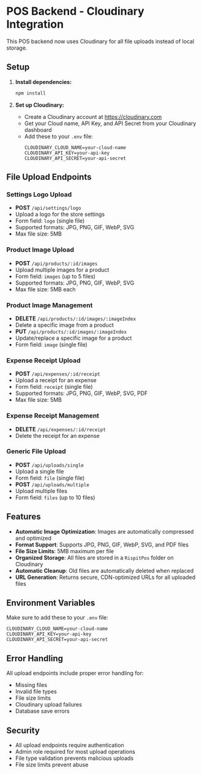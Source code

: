 # POS Backend - Cloudinary Integration

This POS backend now uses Cloudinary for all file uploads instead of local storage.

## Setup

1. **Install dependencies:**
   ```bash
   npm install
   ```

2. **Set up Cloudinary:**
   - Create a Cloudinary account at https://cloudinary.com
   - Get your Cloud name, API Key, and API Secret from your Cloudinary dashboard
   - Add these to your `.env` file:
     ```
     CLOUDINARY_CLOUD_NAME=your-cloud-name
     CLOUDINARY_API_KEY=your-api-key
     CLOUDINARY_API_SECRET=your-api-secret
     ```

## File Upload Endpoints

### Settings Logo Upload
- **POST** `/api/settings/logo`
- Upload a logo for the store settings
- Form field: `logo` (single file)
- Supported formats: JPG, PNG, GIF, WebP, SVG
- Max file size: 5MB

### Product Image Upload
- **POST** `/api/products/:id/images`
- Upload multiple images for a product
- Form field: `images` (up to 5 files)
- Supported formats: JPG, PNG, GIF, WebP, SVG
- Max file size: 5MB each

### Product Image Management
- **DELETE** `/api/products/:id/images/:imageIndex`
- Delete a specific image from a product
- **PUT** `/api/products/:id/images/:imageIndex`
- Update/replace a specific image for a product
- Form field: `image` (single file)

### Expense Receipt Upload
- **POST** `/api/expenses/:id/receipt`
- Upload a receipt for an expense
- Form field: `receipt` (single file)
- Supported formats: JPG, PNG, GIF, WebP, SVG, PDF
- Max file size: 5MB

### Expense Receipt Management
- **DELETE** `/api/expenses/:id/receipt`
- Delete the receipt for an expense

### Generic File Upload
- **POST** `/api/uploads/single`
- Upload a single file
- Form field: `file` (single file)
- **POST** `/api/uploads/multiple`
- Upload multiple files
- Form field: `files` (up to 10 files)

## Features

- **Automatic Image Optimization**: Images are automatically compressed and optimized
- **Format Support**: Supports JPG, PNG, GIF, WebP, SVG, and PDF files
- **File Size Limits**: 5MB maximum per file
- **Organized Storage**: All files are stored in a `RispitPos` folder on Cloudinary
- **Automatic Cleanup**: Old files are automatically deleted when replaced
- **URL Generation**: Returns secure, CDN-optimized URLs for all uploaded files

## Environment Variables

Make sure to add these to your `.env` file:

```
CLOUDINARY_CLOUD_NAME=your-cloud-name
CLOUDINARY_API_KEY=your-api-key  
CLOUDINARY_API_SECRET=your-api-secret
```

## Error Handling

All upload endpoints include proper error handling for:
- Missing files
- Invalid file types
- File size limits
- Cloudinary upload failures
- Database save errors

## Security

- All upload endpoints require authentication
- Admin role required for most upload operations
- File type validation prevents malicious uploads
- File size limits prevent abuse
